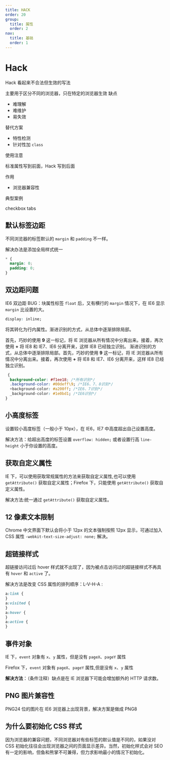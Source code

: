 ```yaml
---
title: HACK
order: 20
group:
  title: 属性
  order: 2
nav:
  title: 基础
  order: 1
---
```


# Hack

Hack 看起来不合法但生效的写法

主要用于区分不同的浏览器，只在特定的浏览器生效
缺点

- 难理解
- 难维护
- 易失效

替代方案

- 特性检测
- 针对性加 `class`

使用注意

标准属性写到前面，Hack 写到后面

作用

- 浏览器兼容性

典型案例

checkbox
tabs

## 默认标签边距

不同浏览器的标签默认的 `margin` 和 `padding` 不一样。

解决办法是添加全局样式统一

```css
* {
  margin: 0;
  padding: 0;
}
```

## 双边距问题

IE6 双边距 BUG：块属性标签 `float` 后，又有横行的 `margin` 情况下，在 IE6 显示 `margin` 比设置的大。

```css
display: inline;
```

将其转化为行内属性。渐进识别的方式，从总体中逐渐排除局部。

首先，巧妙的使用 **9** 这一标记，将 IE 浏览器从所有情况中分离出来。接着，再次使用 **+** 将 IE8 和 IE7、IE6 分离开来，这样 IE8 已经独立识别。 渐进识别的方式，从总体中逐渐排除局部。首先，巧妙的使用 **9** 这一标记，将 IE 浏览器从所有情况中分离出来。接着，再次使用 **+** 将 IE8 和 IE7、IE6 分离开来，这样 IE8 已经独立识别。

```css
 {
  background-color: #f1ee18; /*所有识别*/
  .background-color: #00deff\9; /*IE6、7、8识别*/
  +background-color: #a200ff; /*IE6、7识别*/
  _background-color: #1e0bd1; /*IE6识别*/
}
```

## 小高度标签

设置较小高度标签（一般小于 10px），在 IE6，IE7 中高度超出自己设置高度。

解决方法：给超出高度的标签设置 `overflow: hidden;` 或者设置行高 `line-height` 小于你设置的高度。

## 获取自定义属性

IE 下，可以使用获取常规属性的方法来获取自定义属性,也可以使用 `getAttribute()` 获取自定义属性；Firefox 下，只能使用 `getAttribute()` 获取自定义属性。

解决方法:统一通过 `getAttribute()` 获取自定义属性。

## 12 像素文本限制

Chrome 中文界面下默认会将小于 12px 的文本强制按照 12px 显示，可通过加入 CSS 属性 `-webkit-text-size-adjust: none;` 解决。

## 超链接样式

超链接访问过后 hover 样式就不出现了，因为被点击访问过的超链接样式不再具有 `hover` 和 `active` 了。

解决方法是改变 CSS 属性的排列顺序：L-V-H-A :

```css
a:link {
}
a:visited {
}
a:hover {
}
a:active {
}
```

## 事件对象

IE 下，`event` 对象有 `x`、`y` 属性，但是没有 `pageX`、`pageY` 属性

Firefox 下，`event` 对象有 `pageX`、`pageY` 属性,但是没有 `x`、`y` 属性

**解决方法**：（条件注释）缺点是在 IE 浏览器下可能会增加额外的 HTTP 请求数。

## PNG 图片兼容性

PNG24 位的图片在 IE6 浏览器上出现背景，解决方案是做成 PNG8

## 为什么要初始化 CSS 样式

因为浏览器的兼容问题，不同浏览器对有些标签的默认值是不同的，如果没对 CSS 初始化往往会出现浏览器之间的页面显示差异。当然，初始化样式会对 SEO 有一定的影响，但鱼和熊掌不可兼得，但力求影响最小的情况下初始化。
